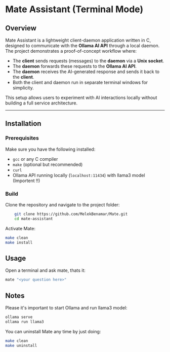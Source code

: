# Mate Assistant (Terminal Mode)

## Overview

Mate Assistant is a lightweight client-daemon application written in C, designed to communicate with the **Ollama AI API** through a local daemon. The project demonstrates a proof-of-concept workflow where:

- The **client** sends requests (messages) to the **daemon** via a **Unix socket**.
- The **daemon** forwards these requests to the **Ollama AI API**.
- The **daemon** receives the AI-generated response and sends it back to the **client**.
- Both the client and daemon run in separate terminal windows for simplicity.

This setup allows users to experiment with AI interactions locally without building a full service architecture.

---

## Installation

### Prerequisites

Make sure you have the following installed:

- `gcc` or any C compiler
- `make` (optional but recommended)
- `curl`
- Ollama API running locally (`localhost:11434`) with llama3 model (Importent !!)

### Build

Clone the repository and navigate to the project folder:

```bash
    git clone https://github.com/MelekBenamar/Mate.git
    cd mate-assistant
```

Activate Mate:

```bash
make clean
make install
```

## Usage

Open a terminal and ask mate, thats it:

```bash
mate "<your question here>"
```

## Notes

Please it's important to start Ollama and run llama3 model:

```bash
ollama serve
ollama run llama3
```

You can uninstall Mate any time by just doing:

```bash
make clean
make uninstall
```